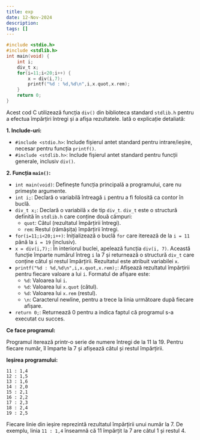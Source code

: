 ```yaml
---
title: exp
date: 12-Nov-2024
description: 
tags: []
---
```


```c
#include <stdio.h>
#include <stdlib.h>
int main(void) {
    int i;
    div_t x;
    for(i=11;i<20;i++) {
        x = div(i,7);
        printf("%d : %d,%d\n",i,x.quot,x.rem);
    }
    return 0;
}

```

Acest cod C utilizează funcția `div()` din biblioteca standard `stdlib.h` pentru a efectua împărțiri întregi și a afișa rezultatele. Iată o explicație detaliată:

**1. Include-uri:**

*   `#include <stdio.h>`: Include fișierul antet standard pentru intrare/ieșire, necesar pentru funcția `printf()`.
*   `#include <stdlib.h>`: Include fișierul antet standard pentru funcții generale, inclusiv `div()`.

**2. Funcția `main()`:**

*   `int main(void)`: Definește funcția principală a programului, care nu primește argumente.
*   `int i;`: Declară o variabilă întreagă `i` pentru a fi folosită ca contor în buclă.
*   `div_t x;`: Declară o variabilă `x` de tip `div_t`.  `div_t` este o structură definită în `stdlib.h` care conține două câmpuri:
    *   `quot`: Câtul (rezultatul împărțirii întregi).
    *   `rem`: Restul (rămășița) împărțirii întregi.
*   `for(i=11;i<20;i++)`: Inițializează o buclă `for` care iterează de la `i = 11` până la `i = 19` (inclusiv).
*   `x = div(i,7);`: În interiorul buclei, apelează funcția `div(i, 7)`. Această funcție împarte numărul întreg `i` la 7 și returnează o structură `div_t` care conține câtul și restul împărțirii.  Rezultatul este atribuit variabilei `x`.
*   `printf("%d : %d,%d\n",i,x.quot,x.rem);`: Afișează rezultatul împărțirii pentru fiecare valoare a lui `i`. Formatul de afișare este:
    *   `%d`: Valoarea lui `i`.
    *   `%d`: Valoarea lui `x.quot` (câtul).
    *   `%d`: Valoarea lui `x.rem` (restul).
    *   `\n`: Caracterul newline, pentru a trece la linia următoare după fiecare afișare.
*   `return 0;`: Returnează 0 pentru a indica faptul că programul s-a executat cu succes.

**Ce face programul:**

Programul iterează printr-o serie de numere întregi de la 11 la 19. Pentru fiecare număr, îl împarte la 7 și afișează câtul și restul împărțirii.

**Ieșirea programului:**

```
11 : 1,4
12 : 1,5
13 : 1,6
14 : 2,0
15 : 2,1
16 : 2,2
17 : 2,3
18 : 2,4
19 : 2,5
```

Fiecare linie din ieșire reprezintă rezultatul împărțirii unui număr la 7. De exemplu, linia `11 : 1,4` înseamnă că 11 împărțit la 7 are câtul 1 și restul 4.

